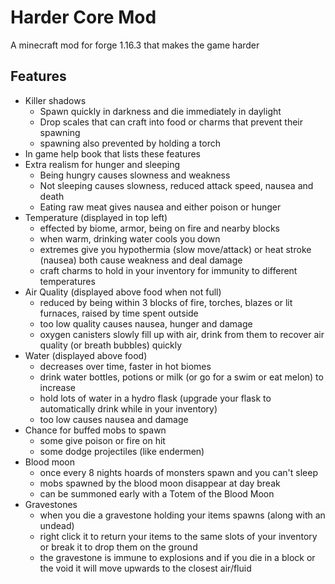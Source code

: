 # Harder Core Mod
 
A minecraft mod for forge 1.16.3 that makes the game harder

## Features 
- Killer shadows
    - Spawn quickly in darkness and die immediately in daylight
    - Drop scales that can craft into food or charms that prevent their spawning
    - spawning also prevented by holding a torch
- In game help book that lists these features
- Extra realism for hunger and sleeping
    - Being hungry causes slowness and weakness
    - Not sleeping causes slowness, reduced attack speed, nausea and death
    - Eating raw meat gives nausea and either poison or hunger
- Temperature (displayed in top left)
    - effected by biome, armor, being on fire and nearby blocks
    - when warm, drinking water cools you down
    - extremes give you hypothermia (slow move/attack) or heat stroke (nausea) both cause weakness and deal damage
    - craft charms to hold in your inventory for immunity to different temperatures
- Air Quality (displayed above food when not full)
    - reduced by being within 3 blocks of fire, torches, blazes or lit furnaces, raised by time spent outside
    - too low quality causes nausea, hunger and damage
    - oxygen canisters slowly fill up with air, drink from them to recover air quality (or breath bubbles) quickly
- Water (displayed above food)
    - decreases over time, faster in hot biomes
    - drink water bottles, potions or milk (or go for a swim or eat melon) to increase
    - hold lots of water in a hydro flask (upgrade your flask to automatically drink while in your inventory)
    - too low causes nausea and damage
- Chance for buffed mobs to spawn
    - some give poison or fire on hit
    - some dodge projectiles (like endermen)
- Blood moon
    - once every 8 nights hoards of monsters spawn and you can't sleep
    - mobs spawned by the blood moon disappear at day break
    - can be summoned early with a Totem of the Blood Moon
- Gravestones
    - when you die a gravestone holding your items spawns (along with an undead)
    - right click it to return your items to the same slots of your inventory or break it to drop them on the ground
    - the gravestone is immune to explosions and if you die in a block or the void it will move upwards to the closest air/fluid